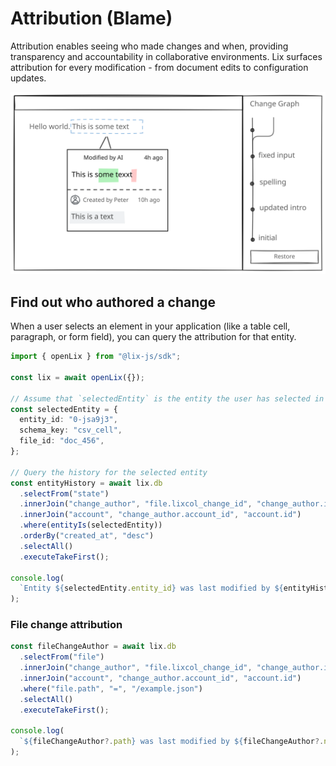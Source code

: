 # Attribution (Blame)

Attribution enables seeing who made changes and when, providing transparency and accountability in collaborative environments. Lix surfaces attribution for every modification - from document edits to configuration updates.

![Blame](../../assets/blame.svg)


## Find out who authored a change

When a user selects an element in your application (like a table cell, paragraph, or form field), you can query the attribution for that entity.

```ts
import { openLix } from "@lix-js/sdk";

const lix = await openLix({});

// Assume that `selectedEntity` is the entity the user has selected in your application
const selectedEntity = {
  entity_id: "0-jsa9j3",
  schema_key: "csv_cell",
  file_id: "doc_456",
};

// Query the history for the selected entity
const entityHistory = await lix.db
  .selectFrom("state")
  .innerJoin("change_author", "file.lixcol_change_id", "change_author.id")
  .innerJoin("account", "change_author.account_id", "account.id")
  .where(entityIs(selectedEntity))
  .orderBy("created_at", "desc")
  .selectAll()
  .executeTakeFirst();

console.log(
  `Entity ${selectedEntity.entity_id} was last modified by ${entityHistory[0]?.name} at ${entityHistory[0]?.created_at}`
);
```

<LixSandpack 
  feature="attribution" 
  example="attribution-selected-entity"
  height="600px"
/>

### File change attribution

```ts
const fileChangeAuthor = await lix.db
  .selectFrom("file")
  .innerJoin("change_author", "file.lixcol_change_id", "change_author.id")
  .innerJoin("account", "change_author.account_id", "account.id")
  .where("file.path", "=", "/example.json")
  .selectAll()
  .executeTakeFirst();

console.log(
  `${fileChangeAuthor?.path} was last modified by ${fileChangeAuthor?.name} at ${fileChangeAuthor?.created_at}`
);
```

<LixSandpack 
  feature="attribution" 
  example="attribution-file-change"
  height="600px"
/>
